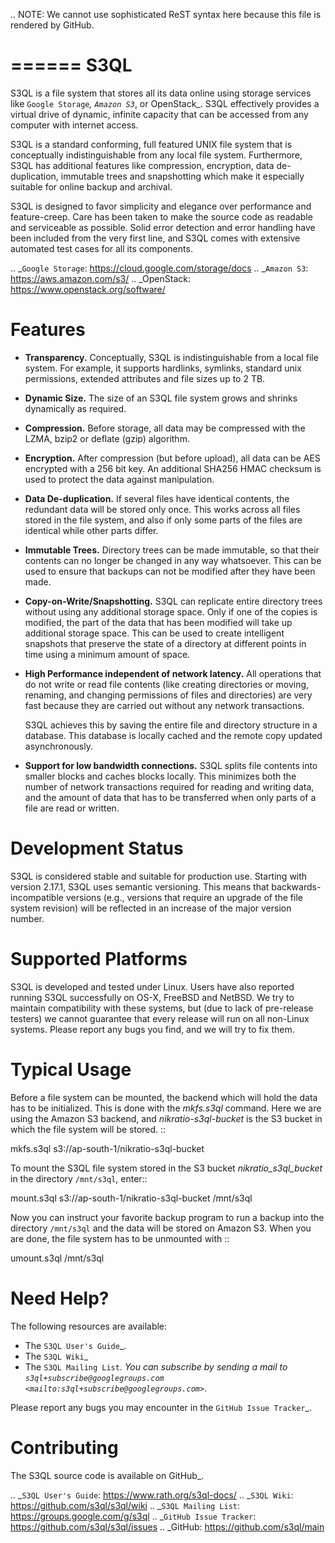 ..
  NOTE: We cannot use sophisticated ReST syntax here because this
  file is rendered by GitHub.

======
 S3QL
======

S3QL is a file system that stores all its data online using storage
services like `Google Storage`_, `Amazon S3`_, or OpenStack_. S3QL
effectively provides a virtual drive of dynamic, infinite capacity that
can be accessed from any computer with internet access.

S3QL is a standard conforming, full featured UNIX file system that is
conceptually indistinguishable from any local file system.
Furthermore, S3QL has additional features like compression,
encryption, data de-duplication, immutable trees and snapshotting
which make it especially suitable for online backup and archival.

S3QL is designed to favor simplicity and elegance over performance and
feature-creep. Care has been taken to make the source code as
readable and serviceable as possible. Solid error detection and error
handling have been included from the very first line, and S3QL comes
with extensive automated test cases for all its components.

.. _`Google Storage`: https://cloud.google.com/storage/docs
.. _`Amazon S3`: https://aws.amazon.com/s3/
.. _OpenStack: https://www.openstack.org/software/


Features
========

* **Transparency.** Conceptually, S3QL is indistinguishable from a
  local file system. For example, it supports hardlinks, symlinks,
  standard unix permissions, extended attributes and file
  sizes up to 2 TB.

* **Dynamic Size.** The size of an S3QL file system grows and shrinks
  dynamically as required.

* **Compression.** Before storage, all data may be compressed with the
  LZMA, bzip2 or deflate (gzip) algorithm.

* **Encryption.** After compression (but before upload), all data can be
  AES encrypted with a 256 bit key. An additional SHA256 HMAC checksum
  is used to protect the data against manipulation.

* **Data De-duplication.** If several files have identical contents,
  the redundant data will be stored only once. This works across all
  files stored in the file system, and also if only some parts of the
  files are identical while other parts differ.

* **Immutable Trees.** Directory trees can be made immutable, so that
  their contents can no longer be changed in any way whatsoever. This
  can be used to ensure that backups can not be modified after they
  have been made.

* **Copy-on-Write/Snapshotting.** S3QL can replicate entire directory
  trees without using any additional storage space. Only if one of the
  copies is modified, the part of the data that has been modified will
  take up additional storage space. This can be used to create
  intelligent snapshots that preserve the state of a directory at
  different points in time using a minimum amount of space.

* **High Performance independent of network latency.** All operations
  that do not write or read file contents (like creating directories
  or moving, renaming, and changing permissions of files and
  directories) are very fast because they are carried out without any
  network transactions.

  S3QL achieves this by saving the entire file and directory structure
  in a database. This database is locally cached and the remote
  copy updated asynchronously.

* **Support for low bandwidth connections.** S3QL splits file contents
  into smaller blocks and caches blocks locally. This minimizes both
  the number of network transactions required for reading and writing
  data, and the amount of data that has to be transferred when only
  parts of a file are read or written.


Development Status
==================

S3QL is considered stable and suitable for production use.  Starting
with version 2.17.1, S3QL uses semantic versioning. This means that
backwards-incompatible versions (e.g., versions that require an
upgrade of the file system revision) will be reflected in an increase
of the major version number.


Supported Platforms
===================

S3QL is developed and tested under Linux. Users have also reported
running S3QL successfully on OS-X, FreeBSD and NetBSD. We try to
maintain compatibility with these systems, but (due to lack of
pre-release testers) we cannot guarantee that every release will run
on all non-Linux systems. Please report any bugs you find, and we will
try to fix them.


Typical Usage
=============

Before a file system can be mounted, the backend which will hold the
data has to be initialized. This is done with the *mkfs.s3ql*
command. Here we are using the Amazon S3 backend, and
*nikratio-s3ql-bucket* is the S3 bucket in which the file system will
be stored. ::

  mkfs.s3ql s3://ap-south-1/nikratio-s3ql-bucket

To mount the S3QL file system stored in the S3 bucket
*nikratio_s3ql_bucket* in the directory ``/mnt/s3ql``, enter::

  mount.s3ql s3://ap-south-1/nikratio-s3ql-bucket /mnt/s3ql

Now you can instruct your favorite backup program to run a backup into
the directory ``/mnt/s3ql`` and the data will be stored on Amazon
S3. When you are done, the file system has to be unmounted with ::

   umount.s3ql /mnt/s3ql


Need Help?
==========

The following resources are available:

* The `S3QL User's Guide`_.
* The `S3QL Wiki`_
* The `S3QL Mailing List`_. You
  can subscribe by sending a mail to
  `s3ql+subscribe@googlegroups.com <mailto:s3ql+subscribe@googlegroups.com>`_.

Please report any bugs you may encounter in the `GitHub Issue Tracker`_.

Contributing
============

The S3QL source code is available on GitHub_.

.. _`S3QL User's Guide`: https://www.rath.org/s3ql-docs/
.. _`S3QL Wiki`: https://github.com/s3ql/s3ql/wiki
.. _`S3QL Mailing List`: https://groups.google.com/g/s3ql
.. _`GitHub Issue Tracker`: https://github.com/s3ql/s3ql/issues
.. _GitHub: https://github.com/s3ql/main
